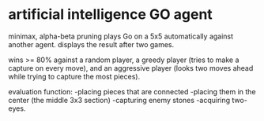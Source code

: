 # artificial intelligence GO agent
minimax, alpha-beta pruning
plays Go on a 5x5 automatically against another agent. displays the result after two games.

wins >= 80% against a random player, a greedy player (tries to make a capture on every move), and an aggressive player (looks two moves ahead while trying to capture the most pieces).

evaluation function:
-placing pieces that are connected
-placing them in the center (the middle 3x3 section)
-capturing enemy stones
-acquiring two-eyes.
